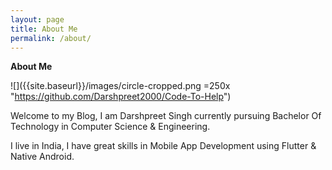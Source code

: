 ```yaml
---
layout: page
title: About Me
permalink: /about/
---
```


**About Me**

![]({{site.baseurl}}/images/circle-cropped.png =250x "https://github.com/Darshpreet2000/Code-To-Help")

Welcome to my Blog, I am Darshpreet Singh currently pursuing Bachelor Of Technology in Computer Science &amp; Engineering.

I live in India, I have great skills in Mobile App Development using Flutter &amp; Native Android.
